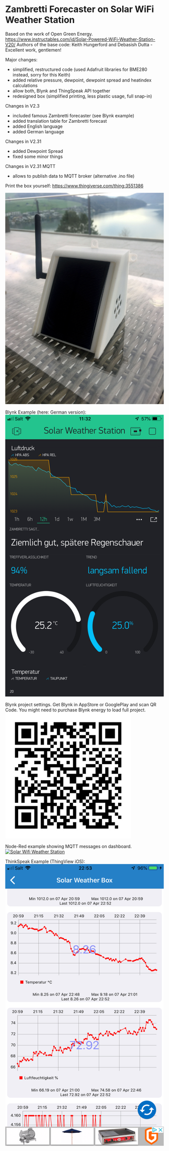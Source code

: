 # Zambretti Forecaster on Solar WiFi Weather Station
Based on the work of Open Green Energy.
https://www.instructables.com/id/Solar-Powered-WiFi-Weather-Station-V20/
Authors of the base code: Keith Hungerford and Debasish Dutta - Excellent work, gentlemen!

Major changes:
- simplified, restructured code (used Adafruit libraries for BME280 instead, sorry for this Keith)
- added relative pressure, dewpoint, dewpoint spread and heatindex calculations
- allow both, Blynk and ThingSpeak API together
- redesigned box (simplified printing, less plastic usage, full snap-in)

Changes in V2.3
- included famous Zambretti forecaster (see Blynk example)
- added translation table for Zambretti forecast
- added English language
- added German language

Changes in V2.31
- added Dewpoint Spread
- fixed some minor things

Changes in V2.31 MQTT
- allows to publish data to MQTT broker (alternative .ino file)

Print the box yourself: https://www.thingiverse.com/thing:3551386

[![Solar Wifi Weather Station](https://github.com/3KUdelta/Solar_WiFi_Weather_Station/blob/master/IMG_2951.jpg)](https://github.com/3KUdelta/Solar_WiFi_Weather_Station)

Blynk Example (here: German version):
[![Solar Wifi Weather Station](https://github.com/3KUdelta/Solar_WiFi_Weather_Station/blob/master/IMG_2997.PNG)](https://github.com/3KUdelta/Solar_WiFi_Weather_Station)

Blynk project settings. Get Blynk in AppStore or GooglePlay and scan QR Code. You might need to purchase Blynk energy to load full project.
[![Solar Wifi Weather Station](https://github.com/3KUdelta/Solar_WiFi_Weather_Station/blob/master/IMG_3036.JPG)](https://github.com/3KUdelta/Solar_WiFi_Weather_Station)

Node-Red example showing MQTT messages on dashboard.
[![Solar Wifi Weather Station](https://github.com/3KUdelta/Solar_WiFi_Weather_Station/blob/master/Node-Red-Dasboard.png)](https://github.com/3KUdelta/Solar_WiFi_Weather_Station)

ThinkSpeak Example (ThingView iOS):
[![Solar Wifi Weather Station](https://github.com/3KUdelta/Solar_WiFi_Weather_Station/blob/master/IMG_2617B43DD8C8-1.jpeg)](https://github.com/3KUdelta/Solar_WiFi_Weather_Station)
